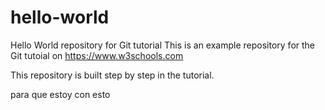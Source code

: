 # hello-world
Hello World repository for Git tutorial
This is an example repository for the Git tutoial on https://www.w3schools.com

This repository is built step by step in the tutorial.


para que estoy con esto